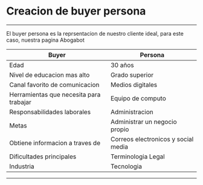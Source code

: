 # Creacion de buyer persona

---

El buyer persona es la reprsentacion de nuestro cliente ideal, para este caso, nuestra pagina Abogabot

| Buyer                                     | Persona                             |
| ----------------------------------------- | ----------------------------------- |
| Edad                                      | 30 años                             |
| Nivel de educacion mas alto               | Grado superior                      |
| Canal favorito de comunicacion            | Medios digitales                    |
| Herramientas que necesita para trabajar   | Equipo de computo                   |
| Responsabilidades laborales               | Administracion                      |
| Metas                                     | Administrar un negocio propio       |
| Obtiene informacion a traves de           | Correos electronicos y social media |
| Dificultades principales                  | Terminologia Legal                  |
| Industria                                 | Tecnologia                          |

---
